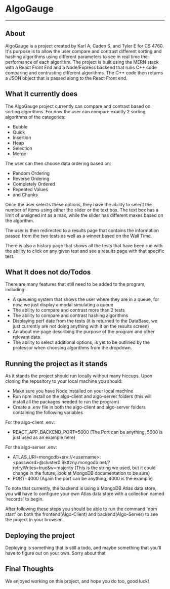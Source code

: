 # AlgoGauge
---
## About

AlgoGauge is a project created by Karl A, Caden S, and Tyler E for CS 4760. It's purpose is to allow the user compare and contrast different sorting and hashing algorithms using different parameters to see in real time the performance of each algorithm. The project is built using the MERN stack with a React Front End and a Node/Express backend that runs C++ code comparing and contrasting different algorithms. The C++ code then returns a JSON object that is passed along to the React Front end.

## What It currently does

The AlgoGauge project currently can compare and contrast based on sorting algorithms. For now the user can compare exactly 2 sorting algorithms of the categories:
* Bubble
* Quick
* Insertion
* Heap
* Selection
* Merge

The user can then choose data ordering based on:

* Random Ordering
* Reverse Ordering
* Completely Ordered
* Repeated Values
* and Chunks

Once the user selects these options, they have the ability to select the number of items using either the slider or the text box. The text box has a limit of unsigned int as a max, while the slider has different maxes based on the algorithm.

The user is then redirected to a results page that contains the information passed from the two tests as well as a winner based on the Wall Time.

There is also a history page that shows all the tests that have been run with the ability to click on any given test and see a results page with that specific test.

## What It does not do/Todos

There are many features that still need to be added to the program, including:

* A queueing system that shows the user where they are in a queue, for now, we just display a modal simulating a queue
* The ability to compare and contrast more than 2 tests
* The ability to compare and contrast hashing algorithms
* Displaying perf date from the tests (it is returned to the DataBase, we just currently are not doing anything with it on the results screen)
* An about me page describing the purpose of the program and other relevant data.
* The ability to select additional options, is yet to be outlined by the professor when choosing algorithms from the dropdown.

## Running the project as it stands

As it stands the project should run locally without many hiccups. Upon cloning the repository to your local machine you should:

* Make sure you have Node installed on your local machine
* Run npm install on the algo-client and algo-server folders (this will install all the packages needed to run the program)
* Create a .env file in both the algo-client and algo-server folders containing the following variables

For the algo-client .env:
* REACT_APP_BACKEND_PORT=5000 (The Port can be anything, 5000 is just used as an example here)

For the algo-server .env:
* ATLAS_URI=mongodb+srv://\<username\>:\<password\>@cluster0.9ktfzny.mongodb.net/?retryWrites=true&w=majority (This is the string we used, but it could change in the future, look at MongoDB documentation to be sure)
* PORT=4000 (Again the port can be anything, 4000 is the example)

To note that currently, the backend is using a MongoDB Atlas data store, you will have to configure your own Atlas data store with a collection named 'records' to begin.

After following these steps you should be able to run the command 'npm start' on both the frontend(Algo-Client) and backend(Algo-Server) to see the project in your browser.

## Deploying the project

Deploying is something that is still a todo, and maybe something that you'll have to figure out on your own. Sorry about that

## Final Thoughts

We enjoyed working on this project, and hope you do too, good luck!
